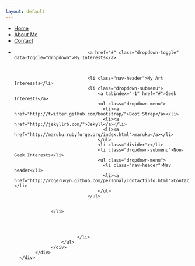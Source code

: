 ```yaml
---
layout: default
---
```

<div class="hero-unit">
<div class="navbar">
      <div class="navbar-inner">
            <div class="container">
                <a class="btn btn-navbar" data-toggle="collapse" data-target=".nav-collapse">
                    <span class="icon-bar"></span>
                    <span class="icon-bar"></span>
                    <span class="icon-bar"></span>
                </a>
                  <div class="nav-collapse collapse">
                      <ul class="nav">
                            <li><a href="http://rogeruvyn.github.com/index.html">Home</a></li>
                            <li><a href="http://rogeruvyn.github.com/personal/interests.html">About Me</a></li>
                            <li><a href="http://rogeruvyn.github.com/personal/contactinfo.html">Contact</a></li>
                            <li class="dropdown">

                                <a href="#" class="dropdown-toggle" data-toggle="dropdown">My Interests</a>



                                <li class="nav-header">My Art Interessts</li>
                                <li class="dropdown-submenu">
                                    <a tabindex="-1" href="#">Geek Interests</a>
                                    <ul class="dropdown-menu">
                                      <li><a href="http://twitter.github.com/bootstrap/">Boot Strap</a></li>
                                      <li><a href="http://jekyllrb.com/">Jekyll</a></li>
                                      <li><a href="http://maruku.rubyforge.org/index.html">maruku</a></li>
                                    </ul>
                                    <li class="divider"></li>
                                    <li class="dropdown-submenu">Non-Geek Interests</li>
                                    <ul class="dropdown-menu">
                                      <li class="nav-header">Nav header</li>
                                      <li><a href="http://rogeruvyn.github.com/personal/contactinfo.html">Contact</a></li>
                                    </ul>
                                </ul>


                  </li>




                            </li>
                      </ul>
                  </div>
            </div>
      </div>
</div>
</div>